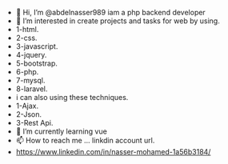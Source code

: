 - 👋 Hi, I’m @abdelnasser989 iam a php backend developer
- 👀 I’m interested in create projects and tasks for web by using.
-  1-html. 
-  2-css.
-  3-javascript.
-  4-jquery. 
-  5-bootstrap.
-  6-php.
-  7-mysql.
-  8-laravel.
-  i can also using these techniques.
-  1-Ajax.
-  2-Json.
-  3-Rest Api.   
- 🌱 I’m currently learning vue
- 📫 How to reach me ... linkdin account url.
- https://www.linkedin.com/in/nasser-mohamed-1a56b3184/

<!---
abdelnasser989/abdelnasser989 is a ✨ special ✨ repository because its `README.md` (this file) appears on your GitHub profile.
You can click the Preview link to take a look at your changes.
--->
